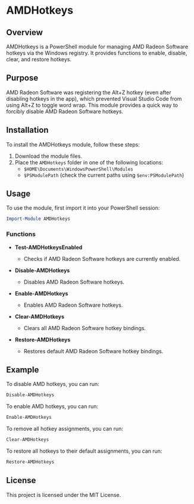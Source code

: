 # AMDHotkeys

## Overview

AMDHotkeys is a PowerShell module for managing AMD Radeon Software hotkeys via the Windows registry. It provides functions to enable, disable, clear, and restore hotkeys.

## Purpose

AMD Radeon Software was registering the Alt+Z hotkey (even after disabling hotkeys in the app), which prevented Visual Studio Code from using Alt+Z to toggle word wrap. This module provides a quick way to forcibly disable AMD Radeon Software hotkeys.

## Installation

To install the AMDHotkeys module, follow these steps:

1. Download the module files.
2. Place the `AMDHotkeys` folder in one of the following locations:
   - `$HOME\Documents\WindowsPowerShell\Modules`
   - `$PSModulePath` (check the current paths using `$env:PSModulePath`)

## Usage

To use the module, first import it into your PowerShell session:

```powershell
Import-Module AMDHotkeys
```

### Functions

- **Test-AMDHotkeysEnabled**
  - Checks if AMD Radeon Software hotkeys are currently enabled.

- **Disable-AMDHotkeys**
  - Disables AMD Radeon Software hotkeys.

- **Enable-AMDHotkeys**
  - Enables AMD Radeon Software hotkeys.

- **Clear-AMDHotkeys**
  - Clears all AMD Radeon Software hotkey bindings.

- **Restore-AMDHotkeys**
  - Restores default AMD Radeon Software hotkey bindings.

## Example

To disable AMD hotkeys, you can run:

```powershell
Disable-AMDHotkeys
```

To enable AMD hotkeys, you can run:

```powershell
Enable-AMDHotkeys
```

To remove all hotkey assignments, you can run:

```powershell
Clear-AMDHotkeys
```

To restore all hotkeys to their default assignments, you can run:

```powershell
Restore-AMDHotkeys
```

## License

This project is licensed under the MIT License.
